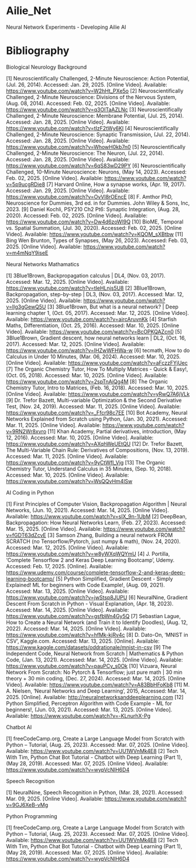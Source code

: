# Ailie_Net
Neural Network Experiments - Developing Ailie AI


# Bibliography
Biological Neurology Background

[1] Neuroscientifically Challenged, 2-Minute Neuroscience: Action Potential, (Jul. 26, 2014). Accessed: Jan. 29, 2025. [Online Video]. Available: https://www.youtube.com/watch?v=W2hHt_PXe5o
[2] Neuroscientifically Challenged, 2-Minute Neuroscience: Divisions of the Nervous System, (Aug. 08, 2014). Accessed: Feb. 02, 2025. [Online Video]. Available: https://www.youtube.com/watch?v=q3OITaAZLNc
[3] Neuroscientifically Challenged, 2-Minute Neuroscience: Membrane Potential, (Jul. 25, 2014). Accessed: Jan. 28, 2025. [Online Video]. Available: https://www.youtube.com/watch?v=tIzF2tWy6KI
[4] Neuroscientifically Challenged, 2-Minute Neuroscience: Synaptic Transmission, (Jul. 22, 2014). Accessed: Jan. 28, 2025. [Online Video]. Available: https://www.youtube.com/watch?v=WhowH0kb7n0
[5] Neuroscientifically Challenged, 2-Minute Neuroscience: The Neuron, (Jul. 22, 2014). Accessed: Jan. 28, 2025. [Online Video]. Available: https://www.youtube.com/watch?v=6qS83wD29PY
[6] Neuroscientifically Challenged, 10-Minute Neuroscience: Neurons, (May 14, 2023). Accessed: Feb. 02, 2025. [Online Video]. Available: https://www.youtube.com/watch?v=5p9ucgRDie8
[7] Harvard Online, How a synapse works, (Apr. 19, 2017). Accessed: Jan. 29, 2025. [Online Video]. Available: https://www.youtube.com/watch?v=OvVl8rOEncE
[8] F. Amthor PhD, Neuroscience for Dummies, 3rd ed. in for Dummies. John Wiley & Sons, Inc, 2023.
[9] Daniel Kochli, PSY210 Ch2 Pt6: Synaptic Integration, (Aug. 28, 2020). Accessed: Feb. 02, 2025. [Online Video]. Available: https://www.youtube.com/watch?v=Dw4d6zoWl9Q
[10] BioME, Temporal vs. Spatial Summation, (Jul. 30, 2020). Accessed: Feb. 02, 2025. [Online Video]. Available: https://www.youtube.com/watch?v=KQOM_sXBtbw
[11] Bing Wen Brunton, Types of Synapses, (May 26, 2023). Accessed: Feb. 03, 2025. [Online Video]. Available: https://www.youtube.com/watch?v=m4mNqY9iseE

Neural Networks Mathamatics

[1] 3Blue1Brown, Backpropagation calculus | DL4, (Nov. 03, 2017). Accessed: Mar. 12, 2025. [Online Video]. Available: https://www.youtube.com/watch?v=tIeHLnjs5U8
[2] 3Blue1Brown, Backpropagation, step-by-step | DL3, (Nov. 03, 2017). Accessed: Mar. 12, 2025. [Online Video]. Available: https://www.youtube.com/watch?v=Ilg3gGewQ5U
[3] 3Blue1Brown, But what is a neural network? | Deep learning chapter 1, (Oct. 05, 2017). Accessed: Mar. 12, 2025. [Online Video]. Available: https://www.youtube.com/watch?v=aircAruvnKk
[4] Starfish Maths, Differentiation, (Oct. 25, 2016). Accessed: Mar. 10, 2025. [Online Video]. Available: https://www.youtube.com/watch?v=BcOPKQAZcn0
[5] 3Blue1Brown, Gradient descent, how neural networks learn | DL2, (Oct. 16, 2017). Accessed: Mar. 12, 2025. [Online Video]. Available: https://www.youtube.com/watch?v=IHZwWFHWa-w
[6] tecmath, How to do Calculus in Under 10 Minutes, (Mar. 06, 2024). Accessed: Mar. 10, 2025. [Online Video]. Available: https://www.youtube.com/watch?v=aFczzFYjUec
[7] The Organic Chemistry Tutor, How To Multiply Matrices - Quick & Easy!, (Oct. 05, 2018). Accessed: Mar. 10, 2025. [Online Video]. Available: https://www.youtube.com/watch?v=2spTnAiQg4M
[8] The Organic Chemistry Tutor, Intro to Matrices, (Feb. 16, 2018). Accessed: Mar. 10, 2025. [Online Video]. Available: https://www.youtube.com/watch?v=yRwQ7A6jVLk
[9] Dr. Trefor Bazett, Multi-variable Optimization & the Second Derivative Test, (Nov. 24, 2019). Accessed: Mar. 11, 2025. [Online Video]. Available: https://www.youtube.com/watch?v=_Ffcr98c7EE
[10] Bot Academy, Neural Networks Explained from Scratch using Python, (Jan. 30, 2021). Accessed: Mar. 11, 2025. [Online Video]. Available: https://www.youtube.com/watch?v=9RN2Wr8xvro
[11] Khan Academy, Partial derivatives, introduction, (May 12, 2016). Accessed: Mar. 10, 2025. [Online Video]. Available: https://www.youtube.com/watch?v=AXqhWeUEtQU
[12] Dr. Trefor Bazett, The Multi-Variable Chain Rule: Derivatives of Compositions, (Nov. 13, 2019). Accessed: Mar. 11, 2025. [Online Video]. Available: https://www.youtube.com/watch?v=9yCtWfI_Vjg
[13] The Organic Chemistry Tutor, Understand Calculus in 35 Minutes, (Sep. 10, 2018). Accessed: Mar. 10, 2025. [Online Video]. Available: https://www.youtube.com/watch?v=WsQQvHm4lSw

AI Coding in Python

[1] First Principles of Computer Vision, Backpropagation Algorithm | Neural Networks, (Jun. 10, 2021). Accessed: Mar. 14, 2025. [Online Video]. Available: https://www.youtube.com/watch?v=sIX_9n-1UbM
[2] DeepBean, Backpropagation: How Neural Networks Learn, (Feb. 27, 2023). Accessed: Mar. 15, 2025. [Online Video]. Available: https://www.youtube.com/watch?v=fGDT63dZcvE
[3] Samson Zhang, Building a neural network FROM SCRATCH (no Tensorflow/Pytorch, just numpy & math), (Nov. 24, 2020). Accessed: Mar. 12, 2025. [Online Video]. Available: https://www.youtube.com/watch?v=w8yWXqWQYmU
[4] J. Portilla, ‘Complete Tensorflow 2 and Keras Deep Learning Bootcamp’, Udemy. Accessed: Feb. 17, 2025. [Online]. Available: https://www.udemy.com/course/complete-tensorflow-2-and-keras-deep-learning-bootcamp/
[5] Python Simplified, Gradient Descent - Simply Explained! ML for beginners with Code Example!, (Aug. 09, 2021). Accessed: Mar. 13, 2025. [Online Video]. Available: https://www.youtube.com/watch?v=jwStsp8JUPU
[6] NeuralNine, Gradient Descent From Scratch in Python - Visual Explanation, (Apr. 18, 2023). Accessed: Mar. 14, 2025. [Online Video]. Available: https://www.youtube.com/watch?v=gsfbWn4Gy5Q
[7] Sebastian Lague, How to Create a Neural Network (and Train it to Identify Doodles), (Aug. 12, 2022). Accessed: Mar. 14, 2025. [Online Video]. Available: https://www.youtube.com/watch?v=hfMk-kjRv4c
[8] D. Dato-On, ‘MNIST in CSV’, Kaggle.com. Accessed: Mar. 13, 2025. [Online]. Available: https://www.kaggle.com/datasets/oddrationale/mnist-in-csv
[9] The Independent Code, Neural Network from Scratch | Mathematics & Python Code, (Jan. 13, 2021). Accessed: Mar. 14, 2025. [Online Video]. Available: https://www.youtube.com/watch?v=pauPCy_s0Ok
[10] Vizuara, Neural Network From Scratch: No Pytorch & Tensorflow; just pure math | 30 min theory + 30 min coding, (Dec. 27, 2024). Accessed: Mar. 14, 2025. [Online Video]. Available: https://www.youtube.com/watch?v=A83BbHFoKb8
[11] M. A. Nielsen, ‘Neural Networks and Deep Learning’, 2015, Accessed: Mar. 14, 2025. [Online]. Available: http://neuralnetworksanddeeplearning.com
[12] Python Simplified, Perceptron Algorithm with Code Example - ML for beginners!, (Jun. 03, 2021). Accessed: Mar. 13, 2025. [Online Video]. Available: https://www.youtube.com/watch?v=-KLnurhX-Pg

Chatbot AI

[1] freeCodeCamp.org, Create a Large Language Model from Scratch with Python – Tutorial, (Aug. 25, 2023). Accessed: Mar. 07, 2025. [Online Video]. Available: https://www.youtube.com/watch?v=UU1WVnMk4E8
[2] Tech With Tim, Python Chat Bot Tutorial - Chatbot with Deep Learning (Part 1), (May 28, 2019). Accessed: Mar. 07, 2025. [Online Video]. Available: https://www.youtube.com/watch?v=wypVcNIH6D4

Speech Recognition

[1] NeuralNine, Speech Recognition in Python, (Mar. 28, 2021). Accessed: Mar. 09, 2025. [Online Video]. Available: https://www.youtube.com/watch?v=9GJ6XeB-vMg

Python Programming

[1] freeCodeCamp.org, Create a Large Language Model from Scratch with Python – Tutorial, (Aug. 25, 2023). Accessed: Mar. 07, 2025. [Online Video]. Available: https://www.youtube.com/watch?v=UU1WVnMk4E8
[2] Tech With Tim, Python Chat Bot Tutorial - Chatbot with Deep Learning (Part 1), (May 28, 2019). Accessed: Mar. 07, 2025. [Online Video]. Available: https://www.youtube.com/watch?v=wypVcNIH6D4




